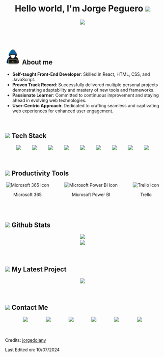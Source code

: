 <h1 align="center"><b>Hello world, I'm Jorge Peguero </b><img src="https://media.giphy.com/media/hvRJCLFzcasrR4ia7z/giphy.gif" width="35"></h1>

<p align="center">
  <a href="https://github.com/DenverCoder1/readme-typing-svg"><img src="https://readme-typing-svg.herokuapp.com?font=Time+New+Roman&color=%23C8BE25&size=25&center=true&vCenter=true&width=600&height=100&lines=Front-End+Developer;React+Developer;Passionate+about+Coding+and+Design;Always+Exploring+New+Tech;Active+Learner/Researcher;Constantly+Seeking+Challenges"></a>
</p>

<br>
<br>

## <picture><img src = "https://github.com/0xAbdulKhalid/0xAbdulKhalid/raw/main/assets/mdImages/about_me.gif" width = 50px></picture> **About me**

- **Self-taught Front-End Developer**: Skilled in React, HTML, CSS, and JavaScript.
- **Proven Track Record**: Successfully delivered multiple personal projects demonstrating adaptability and mastery of new tools and frameworks.
- **Passionate Learner**: Committed to continuous improvement and staying ahead in evolving web technologies.
- **User-Centric Approach**: Dedicated to crafting seamless and captivating web experiences for enhanced user engagement.

<br>

## <img src="https://media2.giphy.com/media/QssGEmpkyEOhBCb7e1/giphy.gif?cid=ecf05e47a0n3gi1bfqntqmob8g9aid1oyj2wr3ds3mg700bl&rid=giphy.gif" width ="25"><b> Tech Stack</b>

<div style="width: 100%; display: flex; justify-content: space-evenly;">
<img src="https://img.shields.io/badge/-HTML5-E34F26?style=for-the-badge&logo=html5&logoColor=white&labelColor=282828">
<img src="https://img.shields.io/badge/-CSS-1572B6?style=for-the-badge&logo=css3&logoColor=white&labelColor=282828">
<img src="https://img.shields.io/badge/-JavaScript-F7DF1E?style=for-the-badge&logo=javascript&logoColor=white&labelColor=282828">
<img src="https://img.shields.io/badge/-React-61DAFB?style=for-the-badge&logo=react&logoColor=white&labelColor=282828">
<img src="https://img.shields.io/badge/-Vite-646CFF?style=for-the-badge&logo=vite&logoColor=white&labelColor=282828">
<img src="https://img.shields.io/badge/-VS%20Code-007ACC?style=for-the-badge&logo=visual-studio-code&logoColor=white&labelColor=282828">
<img src="https://img.shields.io/badge/-Figma-F24E1E?style=for-the-badge&logo=figma&logoColor=white&labelColor=282828">
<img src="https://img.shields.io/badge/-Git-F05032?style=for-the-badge&logo=git&logoColor=white&labelColor=282828">
<img src="https://img.shields.io/badge/-GitHub-181717?style=for-the-badge&logo=github&logoColor=white&labelColor=282828">
</div>

<br>
<br>

## <img src="https://media2.giphy.com/media/0mUTv7Yu0TFn0SGSN2/giphy.gif?cid=ecf05e47a0n3gi1bfqntqmob8g9aid1oyj2wr3ds3mg700bl&rid=giphy.gif" width="35"> <b> Productivity Tools </b>

<div style="display: flex; justify-content: center; align-items: center; width: 100%; gap: 50px">

<div style="text-align: center">
<img src="https://img.icons8.com/?size=100&id=g7UKWvv49CoI&format=png&color=000000" alt="Microsoft 365 Icon" width="60px">
<p>Microsoft 365</p>
</div>

<div style="text-align: center">
<img src="https://img.icons8.com/?size=100&id=Ny0t2MYrJ70p&format=png&color=000000" alt="Microsoft Power BI Icon" width="60px">
<p>Microsoft Power BI</p>
</div>

<div style="text-align: center">
<img src="https://img.icons8.com/?size=100&id=21049&format=png&color=000000" alt="Trello Icon" width="60px">
<p>Trello</p>
</div>

</div>

<br>
<br>

## <img src="https://media.giphy.com/media/iY8CRBdQXODJSCERIr/giphy.gif" width="35"><b> Github Stats </b>

<div style="display: flex; flex-direction: column; align-items: center; justify-content: center">
    <a href="https://github.com/jorgedoiany">
        <img src="https://github-readme-stats.vercel.app/api?username=jorgedoiany&show_icons=true&title_color=fff&icon_color=79ff97&text_color=9f9f9f&bg_color=151515" width="400" style="color: #9f9f9f; font-size: 14px;" />
    </a>
    <a href="https://github.com/jorgedoiany">
        <img src="https://github-readme-stats.vercel.app/api/top-langs/?username=jorgedoiany&layout=compact&bg_color=151515&text_color=9f9f9f&title_color=fff" width="300" style="color: #9f9f9f; font-size: 14px;" />
    </a>
</div>

<br>
<br>

## <img src="https://media2.giphy.com/media/WFZvB7VIXBgiz3oDXE/giphy.gif?cid=ecf05e47a0n3gi1bfqntqmob8g9aid1oyj2wr3ds3mg700bl&rid=giphy.gif" width="25"><b> My Latest Project </b>

<div style="display: flex; flex-direction: column; align-items: center;">
    <a href="https://github.com/jorgedoiany/cipher-box-app">
        <img src="https://github-readme-stats.vercel.app/api/pin/?username=jorgedoiany&repo=cipher-box-app&layout=compact&bg_color=151515&text_color=9f9f9f&title_color=fff" width="400" />
    </a>
</div>

<br>
<br>

## <img src="https://media.giphy.com/media/1qrYzmljo8crnzuQeM/giphy.gif" width="25"><b> Contact Me</b>

<div style="display: flex; justify-content: space-evenly; align-items: center;" >
<a href="https://web.facebook.com/Doiany/"><img src="https://img.shields.io/badge/Facebook-1877F2?style=flat&logo=facebook&logoColor=white"/></a>
<a href="https://www.instagram.com/jorgedoiany/?hl=es-la"><img src="https://img.shields.io/badge/Instagram-E4405F?style=flat&logo=instagram&logoColor=white"/></a>
<a href="https://x.com/JorgeDoiany"><img src="https://img.shields.io/badge/-FF6600?style=flat&logo=x&logoColor=white"/></a>
<a href="mailto:doiany.1412@gmail.com"><img src="https://img.shields.io/badge/Gmail-D14836?style=flat&logo=gmail&logoColor=white"/></a>
<a href="https://www.linkedin.com/in/jorge-peguero/"><img src="https://img.shields.io/badge/LinkedIn-0077B5?style=flat&logo=linkedin&logoColor=white"/></a>
<a href="https://github.com/jorgedoiany"><img src="https://img.shields.io/badge/GitHub-181717?style=flat&logo=github&logoColor=white"/></a>
</div>

<br>
<br>

Credits: [jorgedoiany](https://github.com/jorgedoiany/)

Last Edited on: 10/07/2024
